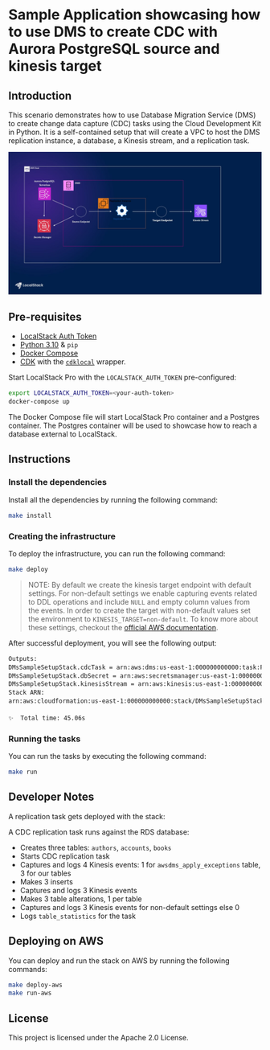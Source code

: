 # Sample Application showcasing how to use DMS to create CDC with Aurora PostgreSQL source and kinesis target

## Introduction

This scenario demonstrates how to use Database Migration Service (DMS) to create change data capture (CDC) tasks using the Cloud Development Kit in Python. It is a self-contained setup that will create a VPC to host the DMS replication instance, a database, a Kinesis stream, and a replication task.

![dms-postgres-to-kinesis](./dms-postgres-to-kinesis.jpg)

## Pre-requisites

-   [LocalStack Auth Token](https://docs.localstack.cloud/getting-started/auth-token/)
-   [Python 3.10](https://www.python.org/downloads/) & `pip`
-   [Docker Compose](https://docs.docker.com/compose/install/)
-   [CDK](https://docs.localstack.cloud/user-guide/integrations/aws-cdk/)  with the  [`cdklocal`](https://github.com/localstack/aws-cdk-local) wrapper.

  
Start LocalStack Pro with the `LOCALSTACK_AUTH_TOKEN`  pre-configured:

```bash
export LOCALSTACK_AUTH_TOKEN=<your-auth-token>
docker-compose up
```

The Docker Compose file will start LocalStack Pro container and a Postgres container. The Postgres container will be used to showcase how to reach a database external to LocalStack.

## Instructions

### Install the dependencies

Install all the dependencies by running the following command:

```bash
make install
```

### Creating the infrastructure

To deploy the infrastructure, you can run the following command:

```bash
make deploy
```

> NOTE: By default we create the kinesis target endpoint with default settings.
> For non-default settings we enable capturing events related to DDL operations and 
> include `NULL` and empty column values from the events.
> In order to create the target with non-default values set the environment to `KINESIS_TARGET=non-default`. 
> To know more about these settings, checkout the [official AWS documentation](https://docs.aws.amazon.com/dms/latest/userguide/CHAP_Target.Kinesis.html#:~:text=Kinesis%20Data%20Streams%20endpoint%20settings).

After successful deployment, you will see the following output:

```bash
Outputs:
DMsSampleSetupStack.cdcTask = arn:aws:dms:us-east-1:000000000000:task:F6V3I917K2919C2HGVXCKE8O8AY19SX7M4TZH2U
DMsSampleSetupStack.dbSecret = arn:aws:secretsmanager:us-east-1:000000000000:secret:DMsSampleSetupStack-postgressecret-cb6c3bd1-vgGron
DMsSampleSetupStack.kinesisStream = arn:aws:kinesis:us-east-1:000000000000:stream/DMsSampleSetupStack-TargetStream3B4B2880-1d69ef19
Stack ARN:
arn:aws:cloudformation:us-east-1:000000000000:stack/DMsSampleSetupStack/8f4fb494

✨  Total time: 45.06s
```

### Running the tasks

You can run the tasks by executing the following command:

```bash
make run
```

## Developer Notes

A replication task gets deployed with the stack:

A CDC replication task runs against the RDS database:

-   Creates three tables: `authors`, `accounts`, `books`
-   Starts CDC replication task
-   Captures and logs 4 Kinesis events: 1 for `awsdms_apply_exceptions` table, 3 for our tables
-   Makes 3 inserts
-   Captures and logs 3 Kinesis events
-   Makes 3 table alterations, 1 per table
-   Captures and logs 3 Kinesis events for non-default settings else 0
-   Logs `table_statistics` for the task

## Deploying on AWS

You can deploy and run the stack on AWS by running the following commands:

```bash
make deploy-aws
make run-aws
```

## License

This project is licensed under the Apache 2.0 License.
